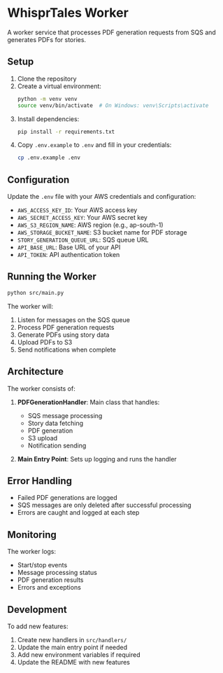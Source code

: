 # WhisprTales Worker

A worker service that processes PDF generation requests from SQS and generates PDFs for stories.

## Setup

1. Clone the repository
2. Create a virtual environment:
   ```bash
   python -m venv venv
   source venv/bin/activate  # On Windows: venv\Scripts\activate
   ```
3. Install dependencies:
   ```bash
   pip install -r requirements.txt
   ```
4. Copy `.env.example` to `.env` and fill in your credentials:
   ```bash
   cp .env.example .env
   ```

## Configuration

Update the `.env` file with your AWS credentials and configuration:

- `AWS_ACCESS_KEY_ID`: Your AWS access key
- `AWS_SECRET_ACCESS_KEY`: Your AWS secret key
- `AWS_S3_REGION_NAME`: AWS region (e.g., ap-south-1)
- `AWS_STORAGE_BUCKET_NAME`: S3 bucket name for PDF storage
- `STORY_GENERATION_QUEUE_URL`: SQS queue URL
- `API_BASE_URL`: Base URL of your API
- `API_TOKEN`: API authentication token

## Running the Worker

```bash
python src/main.py
```

The worker will:
1. Listen for messages on the SQS queue
2. Process PDF generation requests
3. Generate PDFs using story data
4. Upload PDFs to S3
5. Send notifications when complete

## Architecture

The worker consists of:

1. **PDFGenerationHandler**: Main class that handles:
   - SQS message processing
   - Story data fetching
   - PDF generation
   - S3 upload
   - Notification sending

2. **Main Entry Point**: Sets up logging and runs the handler

## Error Handling

- Failed PDF generations are logged
- SQS messages are only deleted after successful processing
- Errors are caught and logged at each step

## Monitoring

The worker logs:
- Start/stop events
- Message processing status
- PDF generation results
- Errors and exceptions

## Development

To add new features:

1. Create new handlers in `src/handlers/`
2. Update the main entry point if needed
3. Add new environment variables if required
4. Update the README with new features 